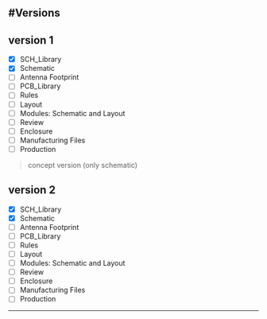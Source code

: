 #Versions
---
## version 1
- [x] SCH_Library
- [x] Schematic
- [ ] Antenna Footprint
- [ ] PCB_Library
- [ ] Rules
- [ ] Layout
- [ ] Modules: Schematic and Layout
- [ ] Review
- [ ] Enclosure
- [ ] Manufacturing Files
- [ ] Production
> concept version (only schematic)
## version 2
- [x] SCH_Library
- [x] Schematic
- [ ] Antenna Footprint
- [ ] PCB_Library
- [ ] Rules
- [ ] Layout
- [ ] Modules: Schematic and Layout
- [ ] Review
- [ ] Enclosure
- [ ] Manufacturing Files
- [ ] Production
---




